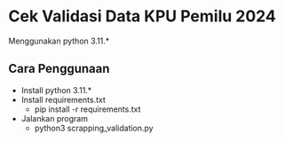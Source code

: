 # Cek Validasi Data KPU Pemilu 2024

Menggunakan python 3.11.\*

## Cara Penggunaan

- Install python 3.11.\*
- Install requirements.txt
  - pip install -r requirements.txt
- Jalankan program
  - python3 scrapping_validation.py
